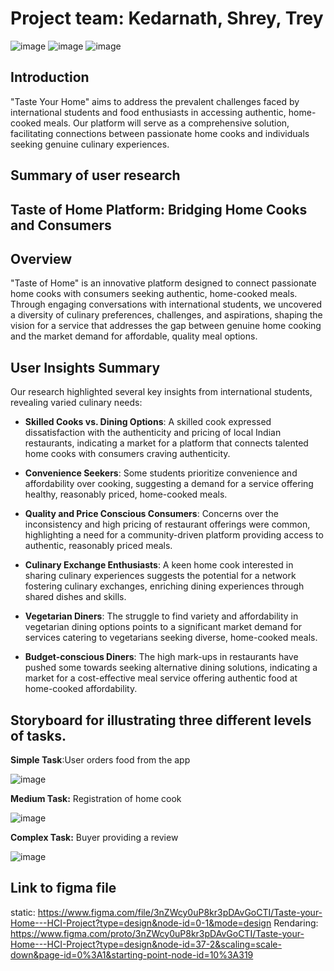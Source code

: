 # Project team: Kedarnath, Shrey, Trey

![image](https://github.com/kedarnath1999/TasteYourHome/assets/38814925/bbc4901f-e466-4fc9-8831-ff93ddf8c5dc)
![image](https://github.com/kedarnath1999/TasteYourHome/assets/38814925/39cc9791-7977-43f1-b92b-758b649af119)
![image](https://github.com/kedarnath1999/TasteYourHome/assets/38814925/4e3ec7f3-9087-4d13-b0ae-00c086069c21)

## Introduction
"Taste Your Home" aims to address the prevalent challenges faced by international
students and food enthusiasts in accessing authentic, home-cooked meals. Our
platform will serve as a comprehensive solution, facilitating connections between
passionate home cooks and individuals seeking genuine culinary experiences.

## Summary of user research

## Taste of Home Platform: Bridging Home Cooks and Consumers

## Overview

"Taste of Home" is an innovative platform designed to connect passionate home cooks with consumers seeking authentic, home-cooked meals. Through engaging conversations with international students, we uncovered a diversity of culinary preferences, challenges, and aspirations, shaping the vision for a service that addresses the gap between genuine home cooking and the market demand for affordable, quality meal options.

## User Insights Summary

Our research highlighted several key insights from international students, revealing varied culinary needs:

- **Skilled Cooks vs. Dining Options**: A skilled cook expressed dissatisfaction with the authenticity and pricing of local Indian restaurants, indicating a market for a platform that connects talented home cooks with consumers craving authenticity.

- **Convenience Seekers**: Some students prioritize convenience and affordability over cooking, suggesting a demand for a service offering healthy, reasonably priced, home-cooked meals.

- **Quality and Price Conscious Consumers**: Concerns over the inconsistency and high pricing of restaurant offerings were common, highlighting a need for a community-driven platform providing access to authentic, reasonably priced meals.

- **Culinary Exchange Enthusiasts**: A keen home cook interested in sharing culinary experiences suggests the potential for a network fostering culinary exchanges, enriching dining experiences through shared dishes and skills.

- **Vegetarian Diners**: The struggle to find variety and affordability in vegetarian dining options points to a significant market demand for services catering to vegetarians seeking diverse, home-cooked meals.

- **Budget-conscious Diners**: The high mark-ups in restaurants have pushed some towards seeking alternative dining solutions, indicating a market for a cost-effective meal service offering authentic food at home-cooked affordability.

## Storyboard for illustrating three different levels of tasks.

**Simple Task**:User orders food from the app 

![image](https://github.com/kedarnath1999/TasteYourHome/assets/38814925/849a91b5-da55-4103-816c-65db95433929)


**Medium Task:** Registration of home cook 

![image](https://github.com/kedarnath1999/TasteYourHome/assets/38814925/0e11d31b-da92-49a7-b474-bfd28093ef33)


**Complex Task:**  Buyer providing a review

![image](https://github.com/kedarnath1999/TasteYourHome/assets/38814925/3a823bdf-6f02-4727-8a9c-2fbc585def50)


## Link to figma file
static: https://www.figma.com/file/3nZWcy0uP8kr3pDAvGoCTI/Taste-your-Home---HCI-Project?type=design&node-id=0-1&mode=design
Rendaring: https://www.figma.com/proto/3nZWcy0uP8kr3pDAvGoCTI/Taste-your-Home---HCI-Project?type=design&node-id=37-2&scaling=scale-down&page-id=0%3A1&starting-point-node-id=10%3A319

